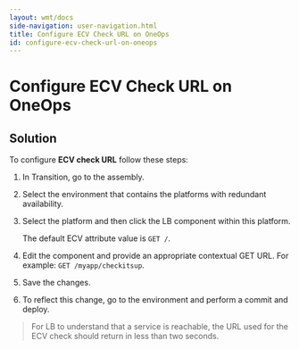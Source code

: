 ```yaml
---
layout: wmt/docs
side-navigation: user-navigation.html
title: Configure ECV Check URL on OneOps
id: configure-ecv-check-url-on-oneops
---
```


# Configure ECV Check URL on OneOps

## Solution

To configure **ECV check URL** follow these steps:

1. In Transition, go to the assembly.
2. Select the environment that contains the platforms with redundant availability.
3. Select the platform and then click the LB component within this platform.

    The default ECV attribute value is `GET /`.

4. Edit the component and provide an appropriate contextual GET URL. For example: `GET /myapp/checkitsup`.
5. Save the changes.
6. To reflect this change, go to the environment and perform a commit and deploy.

>For LB to understand that a service is reachable, the URL used for the ECV check should return in less than two seconds.

